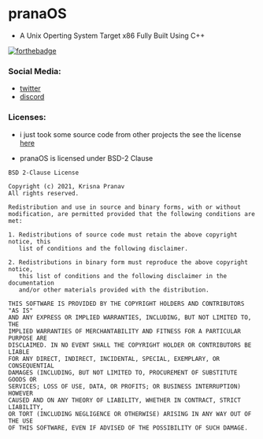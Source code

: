 # pranaOS
- A Unix Operting System Target x86 Fully Built Using C++


[![forthebadge](https://forthebadge.com/images/badges/made-with-c-plus-plus.svg)](https://forthebadge.com)


### Social Media:
- [twitter](https://twitter.com/os_prana)
- [discord](https://discord.gg/XmpBTmy9Bz)

### Licenses:
- i just took some source code from other projects the see the license [here](https://github.com/pranaOS/pranaOS/tree/master/licenses)

- pranaOS is licensed under BSD-2 Clause
```
BSD 2-Clause License

Copyright (c) 2021, Krisna Pranav
All rights reserved.

Redistribution and use in source and binary forms, with or without
modification, are permitted provided that the following conditions are met:

1. Redistributions of source code must retain the above copyright notice, this
   list of conditions and the following disclaimer.

2. Redistributions in binary form must reproduce the above copyright notice,
   this list of conditions and the following disclaimer in the documentation
   and/or other materials provided with the distribution.

THIS SOFTWARE IS PROVIDED BY THE COPYRIGHT HOLDERS AND CONTRIBUTORS "AS IS"
AND ANY EXPRESS OR IMPLIED WARRANTIES, INCLUDING, BUT NOT LIMITED TO, THE
IMPLIED WARRANTIES OF MERCHANTABILITY AND FITNESS FOR A PARTICULAR PURPOSE ARE
DISCLAIMED. IN NO EVENT SHALL THE COPYRIGHT HOLDER OR CONTRIBUTORS BE LIABLE
FOR ANY DIRECT, INDIRECT, INCIDENTAL, SPECIAL, EXEMPLARY, OR CONSEQUENTIAL
DAMAGES (INCLUDING, BUT NOT LIMITED TO, PROCUREMENT OF SUBSTITUTE GOODS OR
SERVICES; LOSS OF USE, DATA, OR PROFITS; OR BUSINESS INTERRUPTION) HOWEVER
CAUSED AND ON ANY THEORY OF LIABILITY, WHETHER IN CONTRACT, STRICT LIABILITY,
OR TORT (INCLUDING NEGLIGENCE OR OTHERWISE) ARISING IN ANY WAY OUT OF THE USE
OF THIS SOFTWARE, EVEN IF ADVISED OF THE POSSIBILITY OF SUCH DAMAGE.
```

